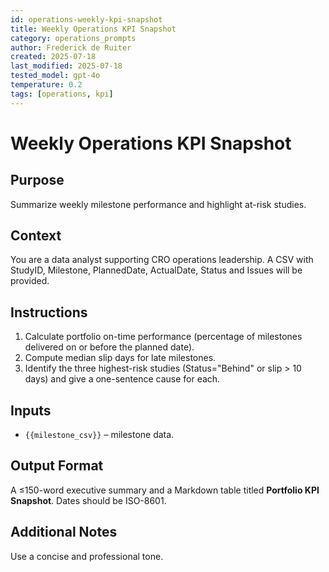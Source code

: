 ```yaml
---
id: operations-weekly-kpi-snapshot
title: Weekly Operations KPI Snapshot
category: operations_prompts
author: Frederick de Ruiter
created: 2025-07-18
last_modified: 2025-07-18
tested_model: gpt-4o
temperature: 0.2
tags: [operations, kpi]
---
```


# Weekly Operations KPI Snapshot

## Purpose

Summarize weekly milestone performance and highlight at-risk studies.

## Context

You are a data analyst supporting CRO operations leadership. A CSV with StudyID, Milestone, PlannedDate, ActualDate, Status and Issues will be provided.

## Instructions

1. Calculate portfolio on-time performance (percentage of milestones delivered on or before the planned date).
2. Compute median slip days for late milestones.
3. Identify the three highest-risk studies (Status="Behind" or slip > 10 days) and give a one-sentence cause for each.

## Inputs

- `{{milestone_csv}}` – milestone data.

## Output Format

A ≤150-word executive summary and a Markdown table titled **Portfolio KPI Snapshot**. Dates should be ISO-8601.

## Additional Notes

Use a concise and professional tone.

